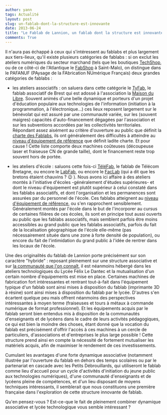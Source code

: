 ```yaml
---
author: yann
tags: Actualité
layout: post
slug: un-fablab-dont-la-structure-est-innovante
date: 2013-06-24
title: "Le Fablab de Lannion, un fablab dont la structure est innovante ?"
comments: True
---
```

Il n'aura pas échappé à ceux qui s'intéressent au fablabs et plus largement
aux tiers-lieux, qu'il existe plusieurs catégories de fablabs : si on exclut
les ateliers numériques du secteur marchand (tels que les boutiques
[TechShop](https://www.techshop.ws/), ou de ce côté-ci de l'Atlantique le
[FabShop](https://www.lefabshop.fr) à Saint-Malo), on distingue dans le PAFANUF
(PAysage de la FAbrication NUmérique Français) deux grandes catégories de
fablabs :

- les ateliers associatifs : on saluera dans cette catégorie le [TyFab](https://tyfab.fr/), le fablab associatif de Brest qui est adossé à l'association la [Maison du Libre](https://mdl29.net/). Souvent animés d'une belle dynamique et porteurs d'un projet d'éducation populaire aux technologies de l'information (initiation à la programmation, à l'électronique…) ces lieux reposent largement sur le bénévolat qui est assuré par une communauté variée, sur les (souvent maigres) capacités d'auto-financement dégagées par l'association et sur les subventions accordées par les collectivités territoriales. Répondant assez aisément au critère d'ouverture au public que définit la [charte des Fablabs](https://wiki.fablab.is/wiki/ConditionsForFabLabLabel), ils ont généralement des difficultés à atteindre au [niveau d'équipement de référence](https://fab.cba.mit.edu/about/fab/inv.html) que définit ladite charte. Et pour cause ! Cette liste comporte deux machines coûteuses (découpeuse laser et fraiseuse CN de grande taille), dont le financement reste trop souvent hors de portée.

- les ateliers d'école : saluons cette fois-ci [TéléFab](https://telefab.fr/), le fablab de Télécom Bretagne, ou encore le [LabFab](https://labfab.fr/), ou encore le [FacLab](https://www.faclab.org/) (qui a dit que les bretons étaient chauvins ? 😉 ). Nous avons ici affaire à des ateliers montés à l'initiative d'écoles -généralement d'études supérieures- et dont le niveau d'équipement est plutôt supérieur à celui constaté dans les fablabs associatifs, et dont l'organisation et les permanences sont assurées par du personnel de l'école. Ces fablabs atteignent au [niveau d'équipement de référence](https://fab.cba.mit.edu/about/fab/inv.html), ou s'en rapprochent sensiblement. Généralement montés par l'école dans le but de l'incorporer au cursus de certaines filières de ces écoles, ils sont en principe tout aussi ouverts au public que les fablabs associatifs, mais semblent parfois être moins accessibles au grand public que les fablabs associatifs, parfois du fait de la localisation géographique de l'école elle-même (pas nécessairement située dans une zone à forte densité de population), ou encore du fait de l'intimidation du grand public à l'idée de rentrer dans les locaux de l'école.

Une des originalités du fablab de Lannion porte précisément sur son caractère
"hybride" : reposant pleinement sur une structure associative et sur [la
communauté que l'on connaît](/groupes/usagers/members/), il est néanmoins
hébergé dans les ateliers technologiques du Lycée Félix Le Dantec et la
mutualisation d'un certain nombre d'équipements est mise en place. Certaines
machines de fabrication fort intéressantes et rentrant tout-à-fait dans
l'équipement typique d'un fablab sont ainsi mises à disposition du fablab
(imprimante 3D à résine) sont ainsi mises à disposition du fablab par le
lycée. D'autres s'en écartent quelque peu mais offrent néanmoins des
perspectives intéressantes à moyen terme (fraiseuses et tours à métaux à
commande numérique de format professionnel). Et les équipements acquis par le
fablab seront bien entendus mis à disposition de la communautés d'enseignants
et de lycéens dans le cadre de leurs activités pédagogiques, ce qui est bien
la moindre des choses, étant donné que la vocation du fablab est précisément
d'offrir l'accès à ces machines à un cercle de particuliers, d'associations et
d'entreprises le plus large possible ! Cette structure prend ainsi en compte
la nécessité de fortement mutualiser les matériels acquis, afin de maximiser
le rendement de ces investissements.

Cumulant les avantages d'une forte dynamique associative (notamment illustrée
par l'ouverture du fablab en dehors des temps scolaires ou par le partenariat
en cascade avec les Petits Débrouillards, qui utiliseront le fablab comme lieu
d'accueil pour un cycle d'activités d'initiation du jeune public aux
technologies numériques), d'une communauté d'enseignants et de lycéens pleine
de compétences, et d'un lieu disposant de moyens techniques intéressants, il
semblerait que nous constituons une première française dans l'exploration de
cette structure innovante de fablab.

Qu'en pensez-vous ? Est-ce-que le fait de pleinement combiner dynamique
associative et lycée technologique vous semble intéressant ?


